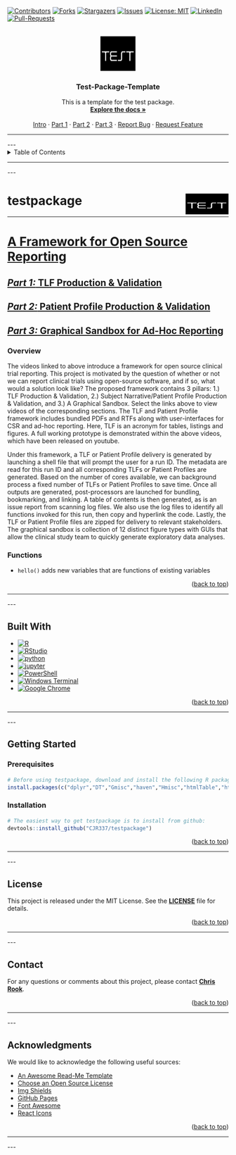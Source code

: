 

<!-- START HERE:  ADD MORE BADGES FROM https://naereen.github.io/badges/  (SUCH AS RELEASE, LAST COMMIT, ETC... 2 full rows should be good) -->



<a id="readme-top"></a>

[![Contributors][contributors-shield]][contributors-url]
[![Forks][forks-shield]][forks-url]
[![Stargazers][stars-shield]][stars-url]
[![Issues][issues-shield]][issues-url]
[![License: MIT][license-shield]][license-url]
[![LinkedIn][linkedin-shield]][linkedin-url]
[![Pull-Requests][pull-requests-shield]][pull-requests-url]

<!-- PROJECT LOGO -->
<br />
<div align="center">
  <a href="https://github.com/CJR337/testpackage/">
    <img src="man/figures/logo.png" alt="Logo" width="80" height="80">
  </a>

  <h3 align="center">Test-Package-Template</h3>

  <p align="center">
    This is a template for the test package.
    <br />
    <a href="https://github.com/CJR337/testpackage"><strong>Explore the docs »</strong></a>
    <br />
    <br />
    <a href="https://youtu.be/aW86KAi5CX0">Intro</a>
    &middot;
    <a href="https://youtu.be/Fv7I7ThrhzU">Part 1</a>
    &middot;
    <a href="https://youtu.be/LMn1udcHiE4">Part 2</a>
    &middot;
    <a href="https://youtu.be/dJcI3-VXEas">Part 3</a>
    &middot;
    <a href="https://github.com/CJR337/testpackage/issues/new?labels=bug&template=bug-report---.md">Report Bug</a>
    &middot;
    <a href="https://github.com/CJR337/testpackage/issues/new?labels=enhancement&template=feature-request---.md">Request Feature</a>
  </p>
</div>


<hr />
---

<!-- TABLE OF CONTENTS -->
<details>
  <summary>Table of Contents</summary>
  <ol>
    <li>
      <a href="#a-framework-for-open-source-reporting">About The Project</a>
      <ul>
        <li><a href="#built-with">Built With</a></li>
      </ul>
    </li>
    <li>
      <a href="#getting-started">Getting Started</a>
      <ul>
        <li><a href="#prerequisites">Prerequisites</a></li>
        <li><a href="#installation">Installation</a></li>
      </ul>
    </li>
    <li><a href="#license">License</a></li>
    <li><a href="#contact">Contact</a></li>
    <li><a href="#acknowledgments">Acknowledgments</a></li>
  </ol>
</details>

<hr />
---

# testpackage <a href="https://cjr337.github.io/testpackage"><img src="man/figures/logo.png" align="right" height="48" /></a>

---

# [A Framework for Open Source Reporting](https://youtu.be/aW86KAi5CX0)
## [*Part 1:* TLF Production & Validation](https://youtu.be/Fv7I7ThrhzU)
## [*Part 2:* Patient Profile Production & Validation](https://youtu.be/LMn1udcHiE4)
## [*Part 3:* Graphical Sandbox for Ad-Hoc Reporting](https://youtu.be/dJcI3-VXEas)

### Overview
The videos linked to above introduce a framework for open source clinical trial reporting.  This project is motivated by the question of whether or not we can report clinical trials using open-source software, and if so, what would a solution look like?  The proposed framework contains 3 pillars:  1.) TLF Production & Validation, 2.) Subject Narrative/Patient Profile Production & Validation, and 3.) A Graphical Sandbox.  Select the links above to view videos of the corresponding sections.  The TLF and Patient Profile framework includes bundled PDFs and RTFs along with user-interfaces for CSR and ad-hoc reporting.  Here, TLF is an acronym for tables, listings and figures.  A full working prototype is demonstrated within the above videos, which have been released on youtube.

Under this framework, a TLF or Patient Profile delivery is generated by launching a shell file that will prompt the user for a run ID.  The metadata are read for this run ID and all corresponding TLFs or Patient Profiles are generated.  Based on the number of cores available, we can background process a fixed number of TLFs or Patient Profiles to save time.  Once all outputs are generated, post-processors are launched for bundling, bookmarking, and linking.  A table of contents is then generated, as is an issue report from scanning log files.  We also use the log files to identify all functions invoked for this run, then copy and hyperlink the code.  Lastly, the TLF or Patient Profile files are zipped for delivery to relevant stakeholders.  The graphical sandbox is collection of 12 distinct figure types with GUIs that allow the clinical study team to quickly generate exploratory data analyses.

### Functions

- `hello()` adds new variables that are functions of existing variables

<p align="right">(<a href="#readme-top">back to top</a>)</p>

<hr />
---

## Built With

* [![R](https://img.shields.io/badge/-script-276DC3.svg?style=flat&logo=R)](https://cran.r-project.org) 
* [![RStudio](https://img.shields.io/badge/RStudio-project-75AADB.svg?style=flat&logo=RStudio)](https://www.rstudio.com) 
* [![python](https://img.shields.io/badge/Python-3.9-3776AB.svg?style=flat&logo=python&logoColor=white)](https://www.python.org)
* [![jupyter](https://img.shields.io/badge/Jupyter-Lab-F37626.svg?style=flat&logo=Jupyter)](https://jupyterlab.readthedocs.io/en/stable) 
* [![PowerShell](https://img.shields.io/badge/PowerShell-%235391FE.svg?style=flat&logo=powershell&logoColor=white)](https://learn.microsoft.com/en-us/powershell/)
* [![Windows Terminal](https://img.shields.io/badge/Windows%20Terminal-%234D4D4D.svg?style=flat&logo=windows-terminal&logoColor=white)](https://learn.microsoft.com/en-us/windows-server/administration/windows-commands/windows-commands)
* [![Google Chrome](https://img.shields.io/badge/Google%20Chrome-4285F4?style=flat&logo=GoogleChrome&logoColor=white)](https://www.google.com/chrome/)

<p align="right">(<a href="#readme-top">back to top</a>)</p>

<hr />
---

## Getting Started

### Prerequisites

``` r
# Before using testpackage, download and install the following R packages:
install.packages(c("dplyr","DT","Gmisc","haven","Hmisc","htmlTable","htmlwidgets","lubridate","openxlsx","r2rtf","readxl","reporter","SASxport","shiny","shinycssloaders","shinyjs","stringr","survminer","tidyr","writexl")) 
```

### Installation

``` r
# The easiest way to get testpackage is to install from github:
devtools::install_github("CJR337/testpackage")
```
<p align="right">(<a href="#readme-top">back to top</a>)</p>

<hr />
---

## License

This project is released under the MIT License. See the **[LICENSE](docs/LICENSE-text.md)** file for details.

<p align="right">(<a href="#readme-top">back to top</a>)</p>

<hr />
---

## Contact

For any questions or comments about this project, please contact **[Chris Rook](mailto:cr883296@gmail.com?subject=[GitHub]%20Source%20Chris%20Rook)**.

<p align="right">(<a href="#readme-top">back to top</a>)</p>

<hr />
---

## Acknowledgments

We would like to acknowledge the following useful sources:

* [An Awesome Read-Me Template](https://github.com/othneildrew/Best-README-Template)
* [Choose an Open Source License](https://choosealicense.com)
* [Img Shields](https://shields.io)
* [GitHub Pages](https://pages.github.com)
* [Font Awesome](https://fontawesome.com)
* [React Icons](https://react-icons.github.io/react-icons/search)

<p align="right">(<a href="#readme-top">back to top</a>)</p>

<hr />
---

<!-- MARKDOWN LINKS & IMAGES -->
<!-- https://www.markdownguide.org/basic-syntax/#reference-style-links -->
[issues-shield]: https://img.shields.io/github/issues/CJR337/testpackage.svg?style=for-the-badge
[issues-url]: https://github.com/CJR337/testpackage/issues
[license-shield]: https://img.shields.io/badge/License-MIT-yellow.svg?style=for-the-badge
[license-url]: https://opensource.org/licenses/MIT
[linkedin-shield]: https://img.shields.io/badge/-LinkedIn-black.svg?style=for-the-badge&logo=linkedin&colorB=555
[linkedin-url]: https://linkedin.com/in/christopher-rook-princeton/
[contributors-shield]: https://img.shields.io/github/contributors/CJR337/testpackage.svg?style=for-the-badge
[contributors-url]: https://github.com/CJR337/testpackage/graphs/contributors
[forks-shield]: https://img.shields.io/github/forks/CJR337/testpackage.svg?style=for-the-badge
[forks-url]: https://github.com/CJR337/testpackage/network/members
[pull-requests-shield]: https://img.shields.io/github/issues-pr/CJR337/testpackage.svg?style=for-the-badge
[pull-requests-url]: https://GitHub.com/CJR337/testpackage/pull/
[stars-shield]: https://img.shields.io/github/stars/CJR337/testpackage.svg?style=for-the-badge
[stars-url]: https://github.com/CJR337/testpackage/stargazers